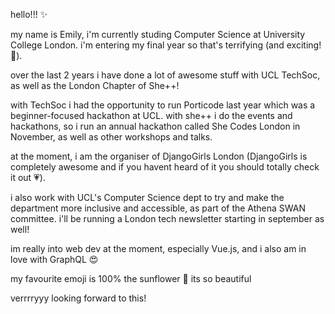 hello!!! ✨

my name is Emily, i'm currently studing Computer Science at University College London. 
i'm entering my final year so that's terrifying (and exciting! 🚀). 

over the last 2 years i have done a lot of awesome stuff with UCL TechSoc, as well as the London Chapter of She++! 

with TechSoc i had the opportunity to run Porticode last year which was a beginner-focused hackathon at UCL. with she++ 
i do the events and hackathons, so i run an annual hackathon called She Codes London in November, as well as other workshops 
and talks.

at the moment, i am the organiser of DjangoGirls London (DjangoGirls is completely awesome and if you havent heard of it you 
should totally check it out 💗).

i also work with UCL's Computer Science dept to try and make the department more inclusive and accessible, as part of the 
Athena SWAN committee. i'll be running a London tech newsletter starting in september as well!

im really into web dev at the moment, especially Vue.js, and i also am in love with GraphQL 😍

my favourite emoji is 100% the sunflower 🌻 its so beautiful

verrrryyy looking forward to this!
